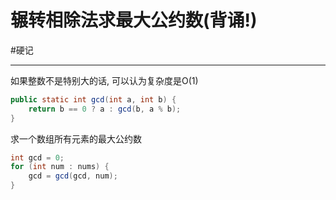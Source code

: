 
# 辗转相除法求最大公约数(背诵!)
#硬记 

---

如果整数不是特别大的话, 可以认为复杂度是O(1)

```java
public static int gcd(int a, int b) {
    return b == 0 ? a : gcd(b, a % b);
}
```


求一个数组所有元素的最大公约数

```java
int gcd = 0;
for (int num : nums) {
    gcd = gcd(gcd, num);
}
```